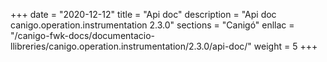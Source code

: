 +++
date        = "2020-12-12"
title       = "Api doc"
description = "Api doc canigo.operation.instrumentation 2.3.0"
sections    = "Canigó"
enllac		= "/canigo-fwk-docs/documentacio-llibreries/canigo.operation.instrumentation/2.3.0/api-doc/"
weight		= 5
+++
